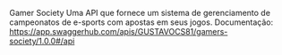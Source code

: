 Gamer Society
Uma API que fornece um sistema de gerenciamento de campeonatos de e-sports com apostas em seus jogos. 
Documentação: https://app.swaggerhub.com/apis/GUSTAVOCS81/gamers-society/1.0.0#/api

